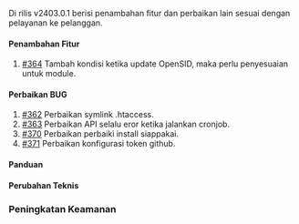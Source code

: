 Di rilis v2403.0.1 berisi penambahan fitur dan perbaikan lain sesuai dengan pelayanan ke pelanggan.

#### Penambahan Fitur

1. [#364](https://github.com/OpenSID/wiki-siappakai/issues/364) Tambah kondisi ketika update OpenSID, maka perlu penyesuaian untuk module. 


#### Perbaikan BUG

1. [#362](https://github.com/OpenSID/wiki-siappakai/issues/362) Perbaikan symlink .htaccess.
2. [#363](https://github.com/OpenSID/wiki-siappakai/issues/363) Perbaikan API selalu eror ketika jalankan cronjob.
3. [#370](https://github.com/OpenSID/wiki-siappakai/issues/370) Perbaikan perbaiki install siappakai.
4. [#371](https://github.com/OpenSID/wiki-siappakai/issues/371) Perbaikan konfigurasi token github.

#### Panduan

#### Perubahan Teknis

### Peningkatan Keamanan
